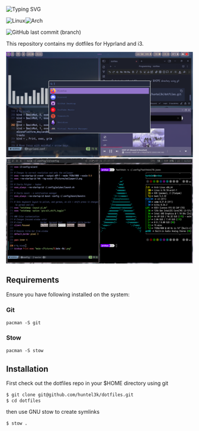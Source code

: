 ![Typing SVG](https://readme-typing-svg.herokuapp.com?font=Iosevka&size=25&pause=1000&color=8F1DA0&center=true&vCenter=true&width=806&lines=~%2F.dotfiles)

![Linux](https://img.shields.io/badge/Linux-FCC624?style=for-the-badge&logo=linux&logoColor=black)![Arch](https://img.shields.io/badge/Arch%20Linux-1793D1?logo=arch-linux&logoColor=fff&style=for-the-badge)

![GitHub last commit (branch)](https://img.shields.io/github/last-commit/huntel3k/dotfiles/master)

This repository contains my dotfiles for Hyprland and i3.

![Hyprland](./hyprland.png) ![i3wm](./i3wm.png)


## Requirements

Ensure you have following installed on the system:

### Git 

```
pacman -S git
```

### Stow

```
pacman -S stow
```

## Installation

First check out the dotfiles repo in your $HOME directory using git

```
$ git clone git@github.com/huntel3k/dotfiles.git
$ cd dotfiles
```

then use GNU stow to create symlinks

```
$ stow .
```


